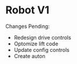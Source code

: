 # Robot V1

Changes Pending:
 - Redesign drive controls
 - Optomize lift code
 - Update config controls
 - Create auton